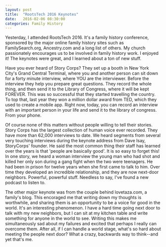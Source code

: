 ```yaml
---
layout: post
title:  "RootsTech 2016 Keynotes"
date:   2016-02-06 08:30:00
categories: Family History 
---
```

Yesterday, I attended RootsTech 2016. It's a family history conference, sponsored by the major online family history sites such as FamilySearch.org, Ancestry.com and a long list of others. My church passionately encourages us to be involved in family history work. I enjoyed it! The keynotes were great, and I learned about a ton of new stuff.

Have you ever heard of Story Corps? They set up a booth in New York City's Grand Central Terminal, where you and another person can sit down for a forty minute interview, where YOU are the interviewer. Before the interview they help you prepare great questions. They record the whole thing, and then send it to the Library of Congress, where it will be kept FOREVER. This was so successful that they started travelling the country. To top that, last year they won a million dollar award from TED, which they used to create a mobile app. Right now, today, you can record an interview with an important person in your life and send it to the library of congress. From your phone.

Of course none of this matters without people willing to tell their stories. Story Corps has the largest collection of human voice ever recorded. They have more than 62,000 interviews to date. We heard segments from several very touching interviews during the keynote address from Dave Isay, StoryCorps' founder. He said the most common thing their staff has learned over the years is that 'people are basically good'. It is so easy to forget this! In one story, we heard a woman interview the young man who had shot and killed her only son during a gang fight when the two were teenagers. He had been in prison for twelve years when she first came to talk to him. Over time they developed an incredible relationship, and they are now next-door neighbors. Powerful, powerful stuff. Needless to say, I've found a new podcast to listen to.

The other major keynote was from the couple behind lovetaza.com, a family's blog. This encoraged me that writing down my thoughts is worthwhile, and sharing them is an opportunity to be a voice for good in the world. It's an interesting phenomenon. I have a hard time going next door to talk with my new neighbors, but I can sit at my kitchen table and write something for anyone in the world to see. Writing this makes me simultaneously sad about my failures and excited that perhaps I really can overcome them. After all, if I can handle a world stage, what's so hard about meeting the people next door? What a crazy, backwards way to think--and yet that's me.
